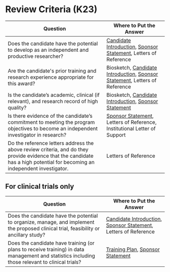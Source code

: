 # Review Criteria (K23)

| Question  | Where to Put the Answer |
| ------------- | ------------- |
| Does the candidate have the potential to develop as an independent and productive researcher? | [Candidate Introduction](Candidate.md), [Sponsor Statement](Sponsor_Statement.md), Letters of Reference|
| Are the candidate's prior training and research experience appropriate for this award? | Biosketch, [Candidate Introduction](Candidate.md), [Sponsor Statement](Sponsor_Statement.md), Letters of Reference | 
| Is the candidate’s academic, clinical (if relevant), and research record of high quality?| Biosketch, [Candidate Introduction](Candidate.md), [Sponsor Statement](Sponsor_Statement.md) | 
| Is there evidence of the candidate’s commitment to meeting the program objectives to become an independent investigator in research? | [Sponsor Statement](Sponsor_Statement.md), Letters of Reference, Institutional Letter of Support |
| Do the reference letters address the above review criteria, and do they provide evidence that the candidate has a high potential for becoming an independent investigator. | Letters of Reference | 


## For clinical trials only

| Question  | Where to Put the Answer |
| ------------- | ------------- |
| Does the candidate have the potential to organize, manage, and implement the proposed clinical trial, feasibility or ancillary study? | [Candidate Introduction](Candidate.md), [Sponsor Statement](Sponsor_Statement.md), Letters of Reference |
| Does the candidate have training (or plans to receive training) in data management and statistics including those relevant to clinical trials? | [Training Plan](Training_Plan.md), [Sponsor Statement](Sponsor_Statement.md) |